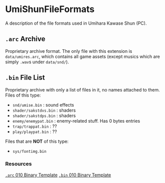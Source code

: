 # UmiShunFileFormats
A description of the file formats used in Umihara Kawase Shun (PC).


## `.arc` Archive

Proprietary archive format.
The only file with this extension is `data/umires.arc`, which contains all game assets (except musics which are simply `.wav`s under `data/snd/`).

## `.bin` File List

Proprietary archive with only a list of files in it, no names attached to them.
Files of this type: 
- `snd/umise.bin` : sound effects
- `shader/sakstdvs.bin` : shaders
- `shader/sakstdps.bin` : shaders
- `enemy/enemypat.bin` : enemy-related stuff. Has 0 bytes entries
- `trap/trappat.bin` : ??
- `play/playpat.bin` : ??

Files that are **NOT** of this type:
- `sys/fontimg.bin`


### Resources

[`.arc` 010 Binary Template](010bt/arc.bt)
[`.bin` 010 Binary Template](010bt/bin_filelist.bt)